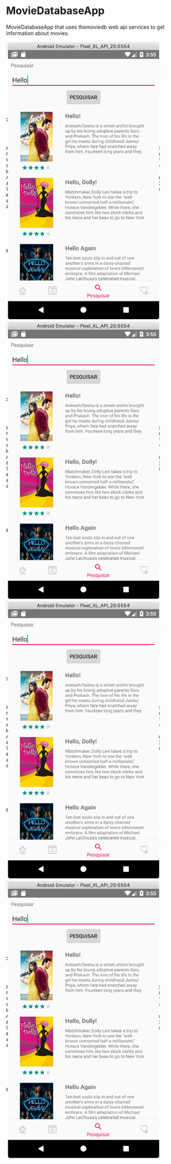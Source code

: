 # MovieDatabaseApp
MovieDatabaseApp that uses themoviedb web api services to get information about movies.

![Preview](https://github.com/bitsbr/MovieDatabaseApp/blob/master/image03.png)
![Preview](https://github.com/bitsbr/MovieDatabaseApp/blob/master/image03.png)
![Preview](https://github.com/bitsbr/MovieDatabaseApp/blob/master/image03.png)
![Preview](https://github.com/bitsbr/MovieDatabaseApp/blob/master/image03.png)

